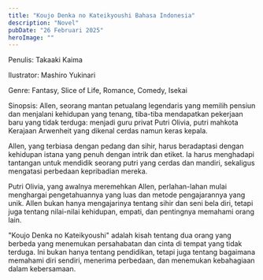 ```yaml
---
title: "Koujo Denka no Kateikyoushi Bahasa Indonesia"
description: "Novel"
pubDate: "26 Februari 2025"
heroImage: ""
---
```


Penulis: Takaaki Kaima

Ilustrator: Mashiro Yukinari

Genre: Fantasy, Slice of Life, Romance, Comedy, Isekai

Sinopsis: Allen, seorang mantan petualang legendaris yang memilih pensiun dan menjalani kehidupan yang tenang, tiba-tiba mendapatkan pekerjaan baru yang tidak terduga: menjadi guru privat Putri Olivia, putri mahkota Kerajaan Arwenheit yang dikenal cerdas namun keras kepala.

Allen, yang terbiasa dengan pedang dan sihir, harus beradaptasi dengan kehidupan istana yang penuh dengan intrik dan etiket. Ia harus menghadapi tantangan untuk mendidik seorang putri yang cerdas dan mandiri, sekaligus mengatasi perbedaan kepribadian mereka.

Putri Olivia, yang awalnya meremehkan Allen, perlahan-lahan mulai menghargai pengetahuannya yang luas dan metode pengajarannya yang unik. Allen bukan hanya mengajarinya tentang sihir dan seni bela diri, tetapi juga tentang nilai-nilai kehidupan, empati, dan pentingnya memahami orang lain.

"Koujo Denka no Kateikyoushi" adalah kisah tentang dua orang yang berbeda yang menemukan persahabatan dan cinta di tempat yang tidak terduga. Ini bukan hanya tentang pendidikan, tetapi juga tentang bagaimana memahami diri sendiri, menerima perbedaan, dan menemukan kebahagiaan dalam kebersamaan.
